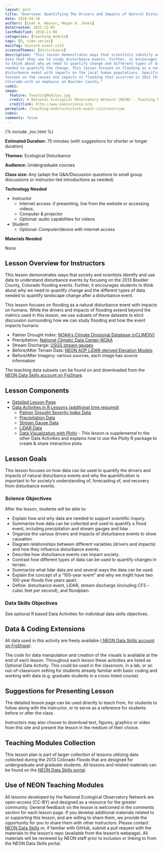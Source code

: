 ```yaml
---
layout: post
title: "Overview: Quantifying The Drivers and Impacts of Natural Disturbance Events – The 2013 Colorado Floods"
date: 2016-04-10
authors: [Leah A. Wasser, Megan A. Jones]
dateCreated: 2015-12-05
lastModified: 2016-11-08
categories: [teaching-module]
tags: [R, time-series]
mainTag: disturb-event-co13
scienceThemes: [disturbance]
description: "This lesson demonstrates ways that scientists identify and use 
data that they use to study disturbance events. Further, it encourages students 
to think about why we need to quantify change and different types of data 
needed to quantify the change. This lesson focuses on flooding as a natural 
disturbance event with impacts on the local human populations. Specifically, it 
focuses on the causes and impacts of flooding that occurred in 2013 throughout 
Colorado with an emphasis on Boulder County." 
code1:
image:
  feature: TeachingModules.jpg
  credit: A National Ecological Observatory Network (NEON) - Teaching Module
  creditlink: http://www.neonscience.org
permalink: /teaching-module/disturb-event-co13/overview
code1: 
comments: false
---
```


{% include _toc.html %}



**Estimated Duration:** 75 minutes (with suggestions for shorter or longer duration)

**Themes:** Ecological Disturbance

**Audience:** Undergraduate courses

**Class size:** Any (adapt the Q&A/Discussion questions to small group
discussions or instructor-led introductions as needed)

**Technology Needed**

* Instructor
    + Internet access: if presenting, live from the website or accessing videos.
    + Computer & projector
    + Optional: audio capabilities for videos
* Student:
    + Optional: Computer/device with internet access 

**Materials Needed**

None


## Lesson Overview for Instructors 
This lesson demonstrates ways that society and scientists identify and use data 
to understand disturbance events by focusing on the 2013 Boulder County, Colorado
flooding events. Further, it encourages students to think about 
why we need to quantify change and the different types of data needed to quantify 
landscape change after a disturbance event. 

This lesson focuses on flooding as a natural disturbance event with impacts on 
humans. While the drivers and impacts of flooding extend beyond the metrics used
in this lesson, we use subsets of these datasets to elicit discussion 
surrounding how we can study flooding and how the event impacts humans: 

* Palmer Drought Index: <a href="http://www7.ncdc.noaa.gov/CDO/CDODivisionalSelect.jsp" target="_blank"> NOAA's Climate Divisional Database (nCLIMDIV)</a>
* Precipitation: <a href="http://www.ncdc.noaa.gov/cdo-web/search" target="_blank"> National Climatic Data Center-NOAA </a>
* Stream Discharge: <a href="http://waterdata.usgs.gov/nwis" target="_blank"> USGS stream gauges </a>
* Before/After Terrain Data: <a href="http://www.neonscience.org/science-design/collection-methods/airborne-remote-sensing" target="_blank"> NEON AOP LiDAR-derived Elevation Models </a>
* Before/After Imagery: various sources, each image has source information 

The teaching data subsets can be found on and downloaded from the 
<a href="https://figshare.com/s/dc58120c46959d4116c3" target="_blank">
NEON Data Skills account on FigShare</a>. 


## Lesson Components

* <a href="{{ site.baseurl}}/teaching-module/disturb-event-co13/detailed-lesson" target="_blank"> Detailed Lesson Page
* Data Activities in R Lessons (additional time required)
    + <a href="{{ site.baseurl }}/R/nCLIMDIV-Palmer-Drought-Data-R" target="_blank"> Palmer Drought Severity Index Data </a>
    +  <a href="{{ site.baseurl }}/R/COOP-precip-data-R" target="_blank">Precipitation Data</a>
    + <a href="{{ site.baseurl }}/R/USGS-Stream-Discharge-Data-R" target="_blank"> Stream Gauge Data</a> 
    + <a href="{{ site.baseurl }}/R/NEON-lidar-flood-CO13" target="_blank"> LiDAR Data</a>
    + <a href="{{ site.baseurl }}/R/Plotly" target="_blank"> Data Visualization with Plotly</a> - 
    This lesson is supplemental to the other Data Activities and explains how to use the Plotly R package to create & share interactive plots.


## Lesson Goals 
This lesson focuses on how data can be used to quantify the drivers and impacts
of natural disturbance events and why the quantification is important to for
society’s understanding of, forecasting of, and recovery from disturbance events. 

### Science Objectives
After the lesson, students will be able to: 

* Explain how and why data are needed to support scientific inquiry.
* Summarize how data can be collected and used to quantify a flood event, 
including precipitation and stream gauges and lidar .
* Organize the various drivers and impacts of disturbance events to show 
causation. 
* Diagram relationships between different variables (drivers and impacts) and 
how they influence disturbance events.
* Describe how disturbance events can impact society. 
* Contrast how different types of data can be used to quantify changes in terrain. 
* Summarize what lidar data are and several ways the data can be used.
* Explain the concept of a “100-year event” and why we might have two 100-year floods five years apart.
* Define: disturbance event, LiDAR, stream discharge (including CFS – cubic feet per second), and floodplain. 

### Data Skills Objectives
See optional R based Data Activities for individual data skills objectives.

## Data & Coding Extensions
All data used in this activity are freely available (<a href="https://figshare.com/s/dc58120c46959d4116c3" target="_blank">
NEON Data Skills account on FigShare</a>). 

The code for data manipulation and creation of the visuals is available at the 
end of each lesson. Throughout each lesson these activities are listed as 
Optional Data Activity. This could be used in the classroom, in a lab, or an 
out-of-classroom setting for students already familiar with basic coding and 
working with data (e.g. graduate students in a cross-listed course). 

## Suggestions for Presenting Lesson
The detailed lesson page can be used directly to teach from, for students to 
follow along with the instructor, or to serve as a reference for students before 
or after the class. 

Instructors may also choose to download text, figures, graphics or video from 
this site and present the lesson in the medium of their choice. 

## Teaching Modules Collection
This lesson plan is part of larger collection of lessons utilizing data 
collected during the 2013 Colorado Floods that are designed for undergraduate 
and graduate students. All lessons and related materials can be found on the 
<a href="http://www.neondataskills.org/" target="_blank"> NEON Data Skills portal</a>.

## Use of NEON Teaching Modules 
All lessons developed by the National Ecological Observatory Network are 
open-access (CC-BY) and designed as a resource for the greater community. 
General feedback on the lesson is welcomed in the comments section <Link> for 
each lesson page. If you develop additional materials related to or supporting 
this lesson, and are willing to share them, we provide the opportunity for you 
to share them with other instructors. Please contact
<a href="mailto:neondataskills@BattelleEcology.org?subject=Comment%20RE%3A%20Teaching%20Module">NEON Data Skills</a> 
or, if familiar with GitHub, submit a pull request with the materials to the 
lesson’s repo (available from the lesson’s webpage). All materials will be
reviewed by NEON staff prior to inclusion or linking to from the NEON Data 
Skills portal. 
